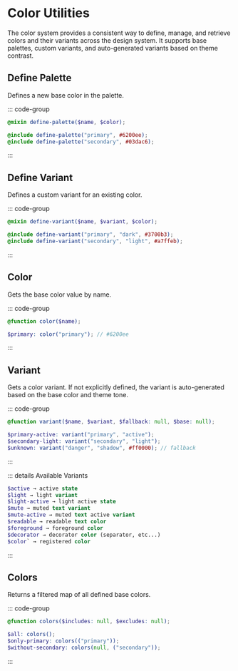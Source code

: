 # Color Utilities

The color system provides a consistent way to define, manage, and retrieve colors and their variants across the design system.
It supports base palettes, custom variants, and auto-generated variants based on theme contrast.

## Define Palette

Defines a new base color in the palette.

::: code-group

```scss [usage.scss]
@mixin define-palette($name, $color);
```

```scss [example.scss]
@include define-palette("primary", #6200ee);
@include define-palette("secondary", #03dac6);
```

:::

## Define Variant

Defines a custom variant for an existing color.

::: code-group

```scss [usage.scss]
@mixin define-variant($name, $variant, $color);
```

```scss [example.scss]
@include define-variant("primary", "dark", #3700b3);
@include define-variant("secondary", "light", #a7ffeb);
```

:::

## Color

Gets the base color value by name.

::: code-group

```scss [usage.scss]
@function color($name);
```

```scss [example.scss]
$primary: color("primary"); // #6200ee
```

:::

## Variant

Gets a color variant. If not explicitly defined, the variant is auto-generated based on the base color and theme tone.

::: code-group

```scss [usage.scss]
@function variant($name, $variant, $fallback: null, $base: null);
```

```scss [example.scss]
$primary-active: variant("primary", "active");
$secondary-light: variant("secondary", "light");
$unknown: variant("danger", "shadow", #ff0000); // fallback
```

:::

::: details Available Variants

```scss
$active → active state
$light → light variant
$light-active → light active state
$mute → muted text variant
$mute-active → muted text active variant
$readable → readable text color
$foreground → foreground color
$decorator → decorator color (separator, etc...)
$color` → registered color
```

:::

## Colors

Returns a filtered map of all defined base colors.

::: code-group

```scss [usage.scss]
@function colors($includes: null, $excludes: null);
```

```scss [example.scss]
$all: colors();
$only-primary: colors(("primary"));
$without-secondary: colors(null, ("secondary"));
```

:::
